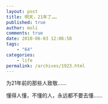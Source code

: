 ```yaml
---
layout: post
title: 明天，21年了……
published: true
author: moli
comments: true
date: 2010-06-03 12:06:58
tags:
    - "64"
categories:
    - life
permalink: /archives/1923.html
---
```

为21年前的那些人致敬……

懂得人懂，不懂的人，永远都不要去懂……